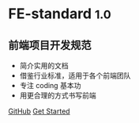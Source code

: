 
# FE-standard <small>1.0</small>

## 前端项目开发规范

- 简介实用的文档
- 借鉴行业标准，适用于各个前端团队
- 专注 coding 基本功
- 用更合理的方式书写前端

[GitHub](https://github.com/shady-xia/FE-standard)
[Get Started](#前言)

